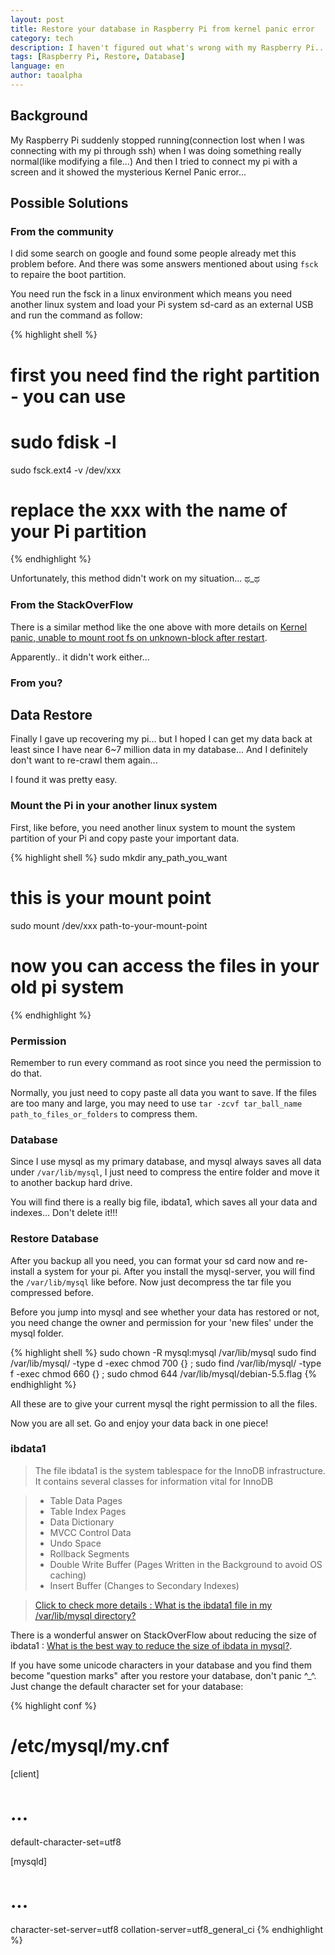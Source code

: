 ```yaml
---
layout: post
title: Restore your database in Raspberry Pi from kernel panic error
category: tech
description: I haven't figured out what's wrong with my Raspberry Pi... But I finally restored all important data in my little Pi and re-created it with a new system.
tags: [Raspberry Pi, Restore, Database]
language: en
author: taoalpha
---
```


## Background

My Raspberry Pi suddenly stopped running(connection lost when I was connecting with my pi through ssh) when I was doing something really normal(like modifying a file...) And then I tried to connect my pi with a screen and it showed the mysterious Kernel Panic error...

## Possible Solutions

### From the community

I did some search on google and found some people already met this problem before. And there was some answers mentioned about using `fsck` to repaire the boot partition.

You need run the fsck in a linux environment which means you need another linux system and load your Pi system sd-card as an external USB and run the command as follow:

{% highlight shell %}
# first you need find the right partition - you can use
# sudo fdisk -l
sudo fsck.ext4 -v /dev/xxx
# replace the xxx with the name of your Pi partition
{% endhighlight %}

Unfortunately, this method didn't work on my situation... ಥ_ಥ

### From the StackOverFlow

There is a similar method like the one above with more details on [Kernel panic, unable to mount root fs on unknown-block after restart](http://raspberrypi.stackexchange.com/questions/4331/kernel-panic-unable-to-mount-root-fs-on-unknown-block-after-restart).

Apparently.. it didn't work either...

### From you?


## Data Restore

Finally I gave up recovering my pi... but I hoped I can get my data back at least since I have near 6~7 million data in my database... And I definitely don't want to re-crawl them again...

I found it was pretty easy.

### Mount the Pi in your another linux system

First, like before, you need another linux system to mount the system partition of your Pi and copy paste your important data.

{% highlight shell %}
sudo mkdir any_path_you_want
# this is your mount point
sudo mount /dev/xxx path-to-your-mount-point
# now you can access the files in your old pi system
{% endhighlight %}

### Permission

Remember to run every command as root since you need the permission to do that.

Normally, you just need to copy paste all data you want to save. If the files are too many and large, you may need to use `tar -zcvf tar_ball_name path_to_files_or_folders` to compress them.

### Database

Since I use mysql as my primary database, and mysql always saves all data under `/var/lib/mysql`, I just need to compress the entire folder and move it to another backup hard drive.

You will find there is a really big file, ibdata1, which saves all your data and indexes... Don't delete it!!!

### Restore Database

After you backup all you need, you can format your sd card now and re-install a system for your pi. After you install the mysql-server, you will find the `/var/lib/mysql` like before. Now just decompress the tar file you compressed before.

Before you jump into mysql and see whether your data has restored or not, you need change the owner and permission for your 'new files' under the mysql folder.

{% highlight shell %}
sudo chown -R mysql:mysql /var/lib/mysql
sudo find /var/lib/mysql/ -type d -exec chmod 700 {} \;
sudo find /var/lib/mysql/ -type f -exec chmod 660 {} \;
sudo chmod 644 /var/lib/mysql/debian-5.5.flag
{% endhighlight %}

All these are to give your current mysql the right permission to all the files.

Now you are all set. Go and enjoy your data back in one piece!


### ibdata1

> The file ibdata1 is the system tablespace for the InnoDB infrastructure.
> It contains several classes for information vital for InnoDB

>  - Table Data Pages
>  - Table Index Pages
>  - Data Dictionary
>  - MVCC Control Data
>  - Undo Space
>  - Rollback Segments
>  - Double Write Buffer (Pages Written in the Background to avoid OS caching)
>  - Insert Buffer (Changes to Secondary Indexes)

> [Click to check more details : What is the ibdata1 file in my /var/lib/mysql directory?](http://serverfault.com/questions/487159/what-is-the-ibdata1-file-in-my-var-lib-mysql-directory)

There is a wonderful answer on StackOverFlow about reducing the size of ibdata1 : [What is the best way to reduce the size of ibdata in mysql?](http://dba.stackexchange.com/questions/8982/what-is-the-best-way-to-reduce-the-size-of-ibdata-in-mysql).

If you have some unicode characters in your database and you find them become "question marks" after you restore your database, don't panic ^_^. Just change the default character set for your database:

{% highlight conf %}
# /etc/mysql/my.cnf
[client]
# ...
default-character-set=utf8

[mysqld]
# ...
character-set-server=utf8
collation-server=utf8_general_ci
{% endhighlight %}
